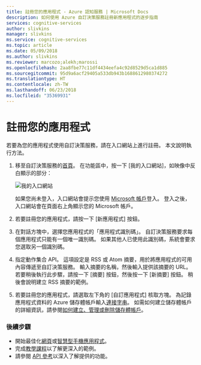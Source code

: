 ```yaml
---
title: 註冊您的應用程式 - Azure 認知服務 | Microsoft Docs
description: 如何使用 Azure 自訂決策服務註冊新應用程式的逐步指南
services: cognitive-services
author: slivkins
manager: slivkins
ms.service: cognitive-services
ms.topic: article
ms.date: 05/09/2018
ms.author: slivkins
ms.reviewer: marcozo;alekh;marossi
ms.openlocfilehash: 2aa8fbe77c11df4434eefa4c92d8529d5ca1d885
ms.sourcegitcommit: 95d9a6acf29405a533db943b1688612980374272
ms.translationtype: HT
ms.contentlocale: zh-TW
ms.lasthandoff: 06/23/2018
ms.locfileid: "35369931"
---
```

# <a name="register-your-application"></a>註冊您的應用程式

若要為您的應用程式使用自訂決策服務，請在入口網站上進行註冊。 本文說明執行方法。

1. 移至自訂決策服務的[首頁](https://ds.microsoft.com/)。 在功能區中，按一下 [我的入口網站]，如映像中反白顯示的部分：

    ![我的入口網站](./media/portal.png)

    如果您尚未登入，入口網站會提示您使用 [Microsoft 帳戶](https://account.microsoft.com/account)登入。 登入之後，入口網站會在頁面右上角顯示您的 Microsoft 帳戶。

2. 若要註冊您的應用程式，請按一下 [新應用程式] 按鈕。

3. 在對話方塊中，選擇您應用程式的「應用程式識別碼」。 自訂決策服務要求每個應用程式只能有一個唯一識別碼。 如果其他人已使用此識別碼，系統會要求您選取另一個識別碼。

4. 指定動作集合 API。 這項設定是 RSS 或 Atom 摘要，用於將應用程式的可用內容傳遞至自訂決策服務。 輸入摘要的名稱，然後輸入提供該摘要的 URL。 若要稍後執行此步驟，請按一下 [摘要] 按鈕，然後按一下 [新摘要] 按鈕。 稍後會說明建立 RSS 摘要的範例。

5. 若要註冊您的應用程式，請選取左下角的 [自訂應用程式] 核取方塊。 為記錄應用程式資料的 Azure 儲存體帳戶輸入[連接字串](../../storage/common/storage-configure-connection-string.md)。 如需如何建立儲存體帳戶的詳細資訊，請參閱[如何建立、管理或刪除儲存體帳戶](../../storage/common/storage-create-storage-account.md)。

### <a name="next-steps"></a>後續步驟

* 開始最佳化[網頁](custom-decision-service-get-started-browser.md)或[智慧型手機應用程式](custom-decision-service-get-started-app.md)。
* 完成[教學課程](custom-decision-service-tutorial-news.md)以了解更深入的範例。
* 請參閱 [API 參考](custom-decision-service-api-reference.md)以深入了解提供的功能。